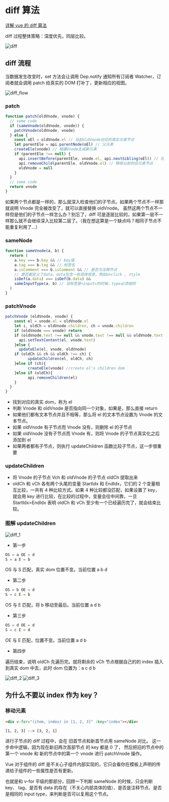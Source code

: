 # diff 算法

[详解 vue 的 diff 算法](https://juejin.cn/post/6844903607913938951)

diff 过程整体策略：深度优先，同层比较。

![diff](./assets/diff.jpg)

## diff 流程

当数据发生改变时，set 方法会让调用 Dep.notify 通知所有订阅者 Watcher，订阅者就会调用 patch 给真实的 DOM 打补丁，更新相应的视图。

![diff_flow](./assets/diff_flow.jpg)

### patch

```js
function patch(oldVnode, vnode) {
  // some code
  if (sameVnode(oldVnode, vnode)) {
    patchVnode(oldVnode, vnode)
  } else {
    const oEl = oldVnode.el // 当前oldVnode对应的真实元素节点
    let parentEle = api.parentNode(oEl) // 父元素
    createEle(vnode) // 根据Vnode生成新元素
    if (parentEle !== null) {
      api.insertBefore(parentEle, vnode.el, api.nextSibling(oEl)) // 将新元素添加进父元素
      api.removeChild(parentEle, oldVnode.el) // 移除以前的旧元素节点
      oldVnode = null
    }
  }
  // some code
  return vnode
}
```

如果两个节点都是一样的，那么就深入检查他们的子节点。如果两个节点不一样那就说明 Vnode 完全被改变了，就可以直接替换 oldVnode。
虽然这两个节点不一样但是他们的子节点一样怎么办？别忘了，diff 可是逐层比较的，如果第一层不一样那么就不会继续深入比较第二层了。（我在想这算是一个缺点吗？相同子节点不能重复利用了...）

### sameNode

```js
function sameVnode(a, b) {
  return (
    a.key === b.key && // key值
    a.tag === b.tag && // 标签名
    a.isComment === b.isComment && // 是否为注释节点
    // 是否都定义了data，data包含一些具体信息，例如onclick , style
    isDef(a.data) === isDef(b.data) &&
    sameInputType(a, b) // 当标签是<input>的时候，type必须相同
  )
}
```

### patchVnode

```js
patchVnode (oldVnode, vnode) {
    const el = vnode.el = oldVnode.el
    let i, oldCh = oldVnode.children, ch = vnode.children
    if (oldVnode === vnode) return
    if (oldVnode.text !== null && vnode.text !== null && oldVnode.text !== vnode.text) {
      api.setTextContent(el, vnode.text)
    }else {
      updateEle(el, vnode, oldVnode)
    if (oldCh && ch && oldCh !== ch) {
          updateChildren(el, oldCh, ch)
    }else if (ch){
          createEle(vnode) //create el's children dom
    }else if (oldCh){
          api.removeChildren(el)
    }
  }
}
```

- 找到对应的真实 dom，称为 el
- 判断 Vnode 和 oldVnode 是否指向同一个对象，如果是，那么直接 return
- 如果他们都有文本节点并且不相等，那么将 el 的文本节点设置为 Vnode 的文本节点。
- 如果 oldVnode 有子节点而 Vnode 没有，则删除 el 的子节点
- 如果 oldVnode 没有子节点而 Vnode 有，则将 Vnode 的子节点真实化之后添加到 el
- 如果两者都有子节点，则执行 updateChildren 函数比较子节点，这一步很重要

### updateChildren

- 将 Vnode 的子节点 Vch 和 oldVnode 的子节点 oldCh 提取出来
- oldCh 和 vCh 各有两个头尾的变量 StartIdx 和 EndIdx，它们的 2 个变量相互比较，一共有 4 种比较方式。如果 4 种比较都没匹配，如果设置了 key，就会用 key 进行比较，在比较的过程中，变量会往中间靠，一旦 StartIdx>EndIdx 表明 oldCh 和 vCh 至少有一个已经遍历完了，就会结束比较。

### 图解 updateChildren

![diff_1](./assets/diff_1.jpg)

- 第一步

```js
OS = a OE = d
S = a E = b
```

OS 与 S 匹配，真实 dom 位置不变。当前位置 a b d

- 第二步

```js
OS = b OE = d
S = c E = b
```

OS 与 E 匹配，将 b 移动至最后。当前位置 a d b

- 第三步

```js
OS = d OE = d
S = c E = d
```

OE 与 E 匹配，位置不变。当前位置 a d b

- 第四步

遍历结束，说明 oldCh 先遍历完。就将剩余的 vCh 节点根据自己的的 index 插入到真实 dom 中去，此时 dom 位置为：a c d b

![diff_2](./assets/diff_2.jpg)
![diff_3](./assets/diff_3.jpg)

## 为什么不要以 index 作为 key？

### 移动元素

```html
<div v-for="(item, index) in [1, 2, 3]" :key="index"></div>
```

`[1, 2, 3] --> [3, 2, 1]`

进行子节点的 diff 过程中，会在 旧首节点和新首节点用 sameNode 对比。 这一步命中逻辑，因为现在新旧两次首部节点 的 key 都是 0 了，
然后把旧的节点中的第一个 vnode 和 新的节点中的第一个 vnode 进行 patchVnode 操作。

Vue 对于组件的 diff 是不关心子组件内部实现的，它只会看你在模板上声明的传递给子组件的一些属性是否有更新。

也就是和 v-for 平级的那部分，回顾一下判断 sameNode 的时候，只会判断 key、 tag、是否有 data 的存在（不关心内部具体的值）、是否是注释节点、是否是相同的 input type，来判断是否可以复用这个节点。
